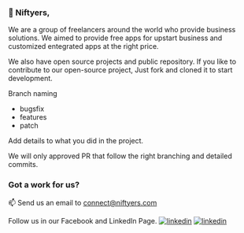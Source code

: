 ### 👋 Niftyers,

We are a group of freelancers around the world who provide business solutions.
We aimed to provide free apps for upstart business and customized entegrated apps at the right price.

We also have open source projects and public repository.
If you like to contribute to our open-source project, Just fork and cloned it to start development.

Branch naming
- bugsfix
- features
- patch

Add details to what you did in the project.

We will only approved PR that follow the right branching and detailed commits.

### Got a work for us?
 📫 Send us an email to connect@niftyers.com

Follow us in our Facebook and LinkedIn Page.
[<img alt="linkedin" src="https://img.shields.io/badge/linkedin-%230077B5.svg?&style=for-the-badge&logo=linkedin&logoColor=white" />](https://www.linkedin.com/company/niftyers/)
[<img alt="linkedin" src="https://img.shields.io/badge/linkedin-%230077B5.svg?&style=for-the-badge&logo=linkedin&logoColor=white" />](https://www.linkedin.com/company/niftyers/)
